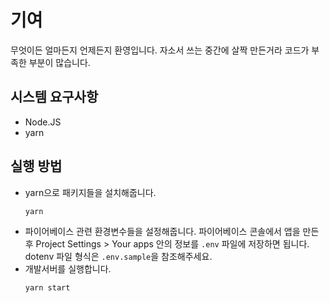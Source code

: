# 기여

무엇이든 얼마든지 언제든지 환영입니다. 자소서 쓰는 중간에 살짝 만든거라 코드가 부족한 부분이 많습니다.

## 시스템 요구사항

- Node.JS
- yarn

## 실행 방법

- yarn으로 패키지들을 설치해줍니다.
  ```
  yarn
  ```
- 파이어베이스 관련 환경변수들을 설정해줍니다. 파이어베이스 콘솔에서 앱을 만든 후 Project Settings > Your apps 안의 정보를 `.env` 파일에 저장하면 됩니다. dotenv 파일 형식은 `.env.sample`을 참조해주세요.
- 개발서버를 실행합니다.
  ```
  yarn start
  ```
